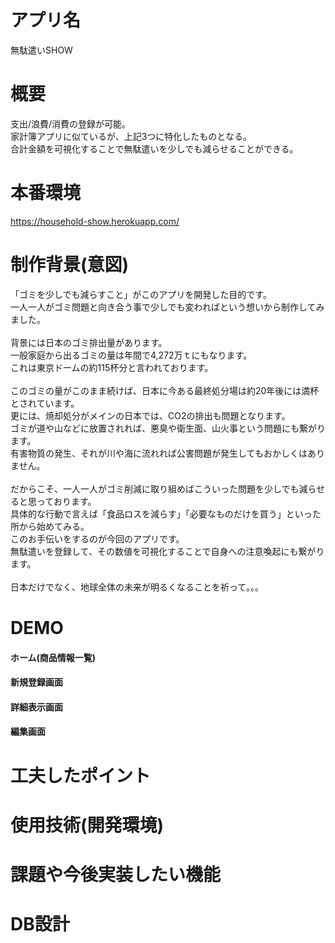 # アプリ名

無駄遣いSHOW

# 概要

支出/浪費/消費の登録が可能。<br>
家計簿アプリに似ているが、上記3つに特化したものとなる。<br>
合計金額を可視化することで無駄遣いを少しでも減らせることができる。<br>

# 本番環境

https://household-show.herokuapp.com/

# 制作背景(意図)

「ゴミを少しでも減らすこと」がこのアプリを開発した目的です。<br>
一人一人がゴミ問題と向き合う事で少しでも変わればという想いから制作してみました。<br>
<br>
背景には日本のゴミ排出量があります。<br>
一般家庭から出るゴミの量は年間で4,272万ｔにもなります。<br>
これは東京ドームの約115杯分と言われております。<br><br>
このゴミの量がこのまま続けば、日本に今ある最終処分場は約20年後には満杯とされています。<br>
更には、焼却処分がメインの日本では、CO2の排出も問題となります。<br>
ゴミが道や山などに放置されれば、悪臭や衛生面、山火事という問題にも繋がります。<br>
有害物質の発生、それが川や海に流れれば公害問題が発生してもおかしくはありません。<br>
<br>
だからこそ、一人一人がゴミ削減に取り組めばこういった問題を少しでも減らせると思っております。<br>
具体的な行動で言えば「食品ロスを減らす」「必要なものだけを買う」といった所から始めてみる。<br>
このお手伝いをするのが今回のアプリです。<br>
無駄遣いを登録して、その数値を可視化することで自身への注意喚起にも繋がります。<br>
<br>
日本だけでなく、地球全体の未来が明るくなることを祈って。。。<br>

# DEMO<br>

#### ホーム(商品情報一覧)

#### 新規登録画面

#### 詳細表示画面

#### 編集画面

# 工夫したポイント

# 使用技術(開発環境)

# 課題や今後実装したい機能

# DB設計